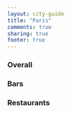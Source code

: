 ```yaml
---
layout: city-guide
title: "Paris"
comments: true
sharing: true
footer: true
---
```


### Overall

### Bars

### Restaurants
